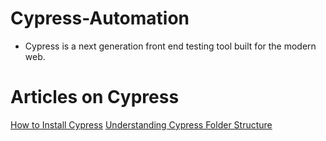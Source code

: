 # Cypress-Automation
- Cypress is a next generation front end testing tool built for the modern web.

# Articles on Cypress
[How to Install Cypress](https://testersdock.com/how-to-install-cypress/)
[Understanding Cypress Folder Structure](https://testersdock.com/cypress-folder-structure/)